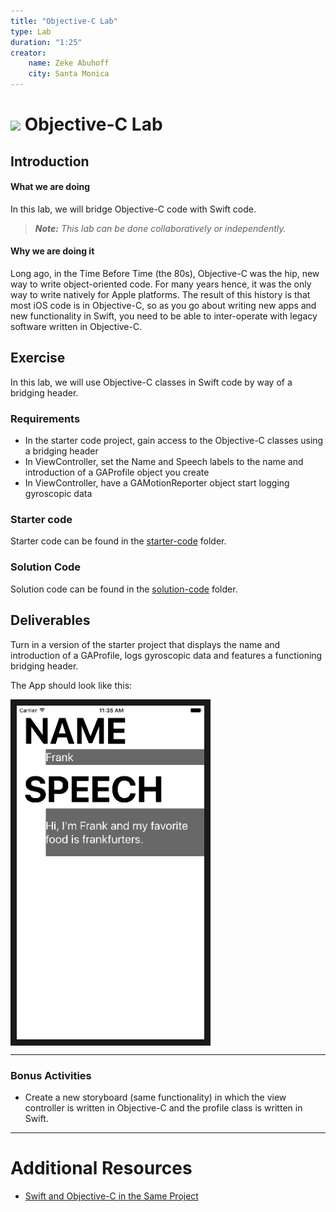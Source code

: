 ```yaml
---
title: "Objective-C Lab"
type: Lab
duration: "1:25"
creator:
    name: Zeke Abuhoff
    city: Santa Monica
---
```


# ![](https://ga-dash.s3.amazonaws.com/production/assets/logo-9f88ae6c9c3871690e33280fcf557f33.png) Objective-C Lab

## Introduction

#### What we are doing

In this lab, we will bridge Objective-C code with Swift code.

> ***Note:*** _This lab can be done collaboratively or independently._


#### Why we are doing it

Long ago, in the Time Before Time (the 80s), Objective-C was the hip, new way to write object-oriented code. For many years hence, it was the only way to write natively for Apple platforms. The result of this history is that most iOS code is in Objective-C, so as you go about writing new apps and new functionality in Swift, you need to be able to inter-operate with  legacy software written in Objective-C.


## Exercise

In this lab, we will use Objective-C classes in Swift code by way of a bridging header.

### Requirements

+ In the starter code project, gain access to the Objective-C classes using a bridging header
+ In ViewController, set the Name and Speech labels to the name and introduction of a GAProfile object you create
+ In ViewController, have a GAMotionReporter object start logging gyroscopic data


### Starter code

Starter code can be found in the [starter-code](starter-code) folder.

### Solution Code

Solution code can be found in the [solution-code](solution-code) folder.

## Deliverables

Turn in a version of the starter project that displays the name and introduction of a GAProfile, logs gyroscopic data and features a functioning bridging header.

The App should look like this:

<img src="deliverables/Screenshot-1.png" align="center" width="300" border="10">

---

### Bonus Activities


+ Create a new storyboard (same functionality) in which the view controller is written in Objective-C and the profile class is written in Swift.

---

# Additional Resources

+ [Swift and Objective-C in the Same Project](https://developer.apple.com/library/ios/documentation/Swift/Conceptual/BuildingCocoaApps/MixandMatch.html)
